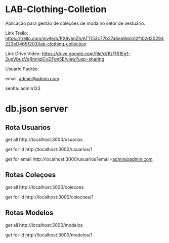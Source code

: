 # LAB-Clothing-Colletion
Aplicação para gestão de coleções de moda no setor de vestuário.

Link Trello: https://trello.com/invite/b/PX8vlmZh/ATTI53c77b27a6ea9dcb12f102d30294223eD4651203/lab-clothing-collection

Link Drive Video:  https://drive.google.com/file/d/1UFf51Eg1-2upVbuzVqRnnIqjCvDFgn5E/view?usp=sharing

Usuário Padrão:

email: admin@admin.com

senha: admin123

# db.json server

## Rota Usuarios
get all http://localhost:3000/usuarios

get for id http://localhost:3000/usuarios/1

get for email http://localhost:3000/usuarios?email=admin@admin.com

## Rotas Coleçoes
get all http://localhost:3000/colecoes

get for id http://localhost:3000/colecoes/1

## Rotas Modelos
get all http://localhost:3000/modelos

get for id http://localhost:3000/modelos/1
